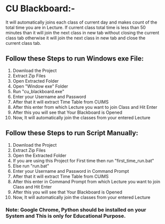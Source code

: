 # CU Blackboard:-
It will automatically joins each class of current day and makes count of the total time you are in Lecture. If current class total time is less than 50 minutes than it will join the next class in new tab without closing the current class tab otherwise it will join the next class in new tab and close the current class tab.


## Follow these Steps to run Windows exe File:
1. Download the Project
2. Extract Zip Files
3. Open Extracted Folder
4. Open "Window exe" Folder
5. Run "cu_blackboard.exe"
6. Enter your Username and Password
7. After that it will extract Time Table from CUIMS
8. After this enter from which Lecture you want to join Class and Hit Enter 
9. After this you will see that Your Blackboard is Opened
10. Now, It will automatically join the classes from your entered Lecture


## Follow these Steps to run Script Manually:
1. Download the Project
2. Extract Zip Files
3. Open the Extracted Folder
4. If you are using this Project for First time then run "first_time_run.bat"
5. Else run "run.bat"
6. Enter your Username and Password in Command Prompt
7. After that it will extract Time Table from CUIMS
8. After this enter in Command Prompt from which Lecture you want to join Class and Hit Enter 
9. After this you will see that Your Blackboard is Opened
10. Now, It will automatically join the classes from your entered Lecture


### Note: Google Chrome, Python should be installed on your System and This is only for Educational Purpose.
